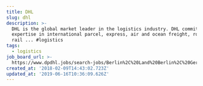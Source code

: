```yaml
---
title: DHL
slug: dhl
description: >-
  DHL is the global market leader in the logistics industry. DHL commits its
  expertise in international parcel, express, air and ocean freight, road and
  rail ... #logistics
tags:
  - logistics
job_board_url: >-
  https://www.dpdhl.jobs/search-jobs/Berlin%2C%20Land%20Berlin%2C%20Germany/1886/4/2921044-2950157-2950159/52x52437/13x41053/50/2
created_at: '2018-02-09T14:43:02.723Z'
updated_at: '2019-06-16T10:36:09.626Z'
---
```


